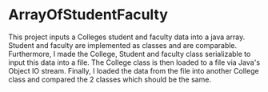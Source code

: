 # ArrayOfStudentFaculty

This project inputs a Colleges student and faculty data into a java array. Student and faculty are implemented as classes and are comparable. Furthermore, I made the College, Student and faculty class serializable to input this data into a file. The College class is then loaded to a file via Java's Object IO stream. Finally, I loaded the data from the file into another College class and compared the 2 classes which should be the same.
